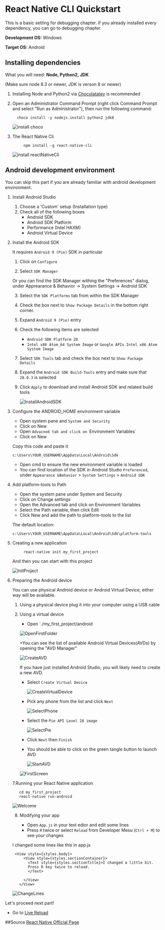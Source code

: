 # React Native CLI Quickstart

This is a basic setting for debugging chapter. if you already installed every dependency, you can go to debugging chapter.

__Development OS:__ Windows

__Target OS:__ Android

## Installing dependencies

What you will need: __Node, Python2, JDK__

(Make sure node 8.3 or newer, JDK is verson 8 or newer)

1. Installing Node and Python2 via [Chocolatatey](https://chocolatey.org/courses/installation/installing?method=installing-chocolatey) is recommended

2. Open an Administrator Command Prompt (right click Command Prompt and select "Run as Administrator"), then run the following command:

         choco install -y nodejs.install python2 jdk8

    ![install choco](../Images/Choco_install.png)

3. The React Native Cli

            npm install -g react-native-cli

    ![install reactNativeCli](../Images/ReactNativeCliInstall.png)

## Android development environment

You can skip this part if you are already familiar with android development environment.

1. Install Android Studio
    1. Choose a 'Custom' setup (Installation type)
    2. Check all of the following boxes
        + Android SDK
        + Android SDK Platform
        + Performance (Intel HAXM)
        + Android Virtual Device

2. Install the Android SDK

    It requires `Android 9 (Pie)` SDK in particular
   
   
    1. Click on `Configure`
   
   2. Select `SDK Manager`

    Or you can find the SDK Manager withing the "Preferences" dialog,
    under Apprearance & Behavior → System Settings → Android SDK

    3. Select the `SDK Platforms` tab from within the SDK Manager
    
    4. Check the box next to `Show Package Details` in the bottom right corner.

    5. Expand `Android 9 (Pie)` entry
    
    6. Check the following items are selected
        + `Android SDK Platform 28`
        + `Intel x86 Atom_64 System Image` or `Google APIs Intel x86 Atom System Image`

    7. Select `SDK Tools` tab and check the box next to `Show Package Details`
    
    8. Expand the `Android SDK Build-Tools` entry and make sure that `28.0.3` is selected

    9. Click `Apply` to download and install Android SDK and related build tools


        ![InstallAndroidSDK](../Images/InstallAndroidSDK.png)

3. Configure the ANDROID_HOME environment variable

    + Open system pane and `System and Security`
    + Click on New
    + Open `Advacned tab and click on `Environment Variables`
    + Click on New 

    Copy this code and paste it

    ```c:\Users\YOUR_USERNAME\AppData\Local\Android\Sdk```

    + Open cmd to ensure the new environment variable is loaded 
    + You can find location of the SDK in Android Studio `Preferenced`, under `Appearance &Behavior` > `System Settings` > `Android SDK` 

4. Add platform-tools to Path

    + Open the system pane under System and Security
    + Click on Change settings
    + Open the Advanced tab and click on Environment Variables
    + Select the Path variable, then click Edit
    + Click New and add the path to platform-tools to the list

    The default location:

    ```c:\Users\YOUR_USERNAME\AppData\Local\Android\Sdk\platform-tools```

5. Creating a new application

            react-native init my_first_project

    And then you can start with this project 

    ![InitProject](../Images/InitProject.png)

6. Preparing the Android device

    You can use physical Android device or Android Virtual Device, either way will be available.

    1. Using a physical device
        plug it into your computer using a USB cable 

    2. Using a virtual device 
       + Open `./my_first_project/android

        ![OpenFirstFolder](../Images/OpenFirstFolder.png)

       +You can see the list of available Android Virtual Devices(AVDs) by opening the "AVD Manager"

        ![CreateAVD](../Images/CreateAVD.png)

     


       If you have just installed Android Studio, you will likely need to create a new AVD.

       + Select `Create Virtual Device`

         ![CreateVirtualDevice](../Images/CreateVirtualDevice.png)

       + Pick any phone from the list and click `Next`

         ![SelectPhone](../Images/SelectPhone.png)

       + Select the `Pie API Level 28 image`

            ![SelectPie](../Images/SelectPie.png)

       + Click `Next` then `Finish`
       + You should be able to click on the green tangle button to launch AVD 

            ![StartAVD](../Images/StartAVD.png)
       
        
        ![FirstScreen](../Images/FirstScreen.png)


    7.Running your React Native application

     ```
        cd my_first_project
        react-native run-android
     ```

    ![Welcome](../Images/WelcomeToReact.png)

    8. Modifying your app

        + Open `App.js` in your text edior and edit some lines
        + Press `R` twice or select `Reload` from Developer Mesu (`Ctrl + M`) to see your changes

    I changed some lines like this in app.js 

        <View style={styles.body}>
            <View style={styles.sectionContainer}>
              <Text style={styles.sectionTitle}>I changed a little bit.
              Press R key twice to reload. 
              </Text>

            </View>
          </View>
        
    ![ChangeLines](../Images/ChangeLines.png)


Let's proceed next part!

- Go to [Live Reload](LiveReload.md)

##Source
[React Native Official Page](https://facebook.github.io/react-native/docs/getting-started)
